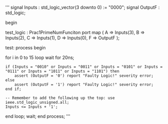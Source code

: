 '''
signal Inputs : std_logic_vector(3 downto 0) := "0000";
signal OutputF : std_logic;

begin
 
test_logic : Prac1PrimeNumFunciton 
port map (
    A => Inputs(3),
    B => Inputs(2),
    C => Inputs(1),
    D => Inputs(0),
    F => OutputF
);
 
test: process
begin
 
for i in 0 to 15 loop
    wait for 20ns;
 
    if (Inputs = "0010" or Inputs = "0011" or Inputs = "0101" or Inputs = "0111" or Inputs = "1011" or Inputs = "1101") then
        assert (OutputF = '0') report "Faulty Logic!" severity error;
    else
        assert (OutputF = '1') report "Faulty Logic!" severity error;
    end if;
 
    -- Remember to add the following up the top: use ieee.std_logic_unsigned.all;
    Inputs <= Inputs + '1';
end loop;
wait;
end process;
'''
